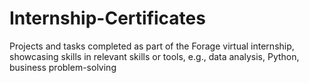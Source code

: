 # Internship-Certificates
Projects and tasks completed as part of the Forage virtual internship, showcasing skills in relevant skills or tools, e.g., data analysis, Python, business problem-solving
